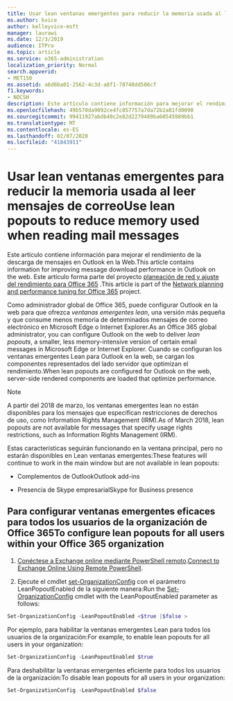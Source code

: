 ```yaml
---
title: Usar lean ventanas emergentes para reducir la memoria usada al leer mensajes de correo
ms.author: kvice
author: kelleyvice-msft
manager: laurawi
ms.date: 12/3/2019
audience: ITPro
ms.topic: article
ms.service: o365-administration
localization_priority: Normal
search.appverid:
- MET150
ms.assetid: a6d6ba01-2562-4c3d-a8f1-78748dd506cf
f1.keywords:
- NOCSH
description: Este artículo contiene información para mejorar el rendimiento de la descarga de mensajes en Outlook en la Web.
ms.openlocfilehash: 49b570da9092ce4fc857757a7da72b2a81fd0090
ms.sourcegitcommit: 99411927abdb40c2e82d2279489ba60545989bb1
ms.translationtype: MT
ms.contentlocale: es-ES
ms.lasthandoff: 02/07/2020
ms.locfileid: "41843911"
---
```

# <a name="use-lean-popouts-to-reduce-memory-used-when-reading-mail-messages"></a><span data-ttu-id="1deeb-103">Usar lean ventanas emergentes para reducir la memoria usada al leer mensajes de correo</span><span class="sxs-lookup"><span data-stu-id="1deeb-103">Use lean popouts to reduce memory used when reading mail messages</span></span>

<span data-ttu-id="1deeb-104">Este artículo contiene información para mejorar el rendimiento de la descarga de mensajes en Outlook en la Web.</span><span class="sxs-lookup"><span data-stu-id="1deeb-104">This article contains information for improving message download performance in Outlook on the web.</span></span> <span data-ttu-id="1deeb-105">Este artículo forma parte del proyecto [planeación de red y ajuste del rendimiento para Office 365](https://aka.ms/tune) .</span><span class="sxs-lookup"><span data-stu-id="1deeb-105">This article is part of the [Network planning and performance tuning for Office 365](https://aka.ms/tune) project.</span></span>
  
<span data-ttu-id="1deeb-106">Como administrador global de Office 365, puede configurar Outlook en la web para que ofrezca _ventanas emergentes lean_, una versión más pequeña y que consume menos memoria de determinados mensajes de correo electrónico en Microsoft Edge o Internet Explorer.</span><span class="sxs-lookup"><span data-stu-id="1deeb-106">As an Office 365 global administrator, you can configure Outlook on the web to deliver _lean popouts_, a smaller, less memory-intensive version of certain email messages in Microsoft Edge or Internet Explorer.</span></span> <span data-ttu-id="1deeb-107">Cuando se configuran los ventanas emergentes Lean para Outlook en la web, se cargan los componentes representados del lado servidor que optimizan el rendimiento.</span><span class="sxs-lookup"><span data-stu-id="1deeb-107">When lean popouts are configured for Outlook on the web, server-side rendered components are loaded that optimize performance.</span></span>
  
> [!NOTE]
> <span data-ttu-id="1deeb-108">A partir del 2018 de marzo, los ventanas emergentes lean no están disponibles para los mensajes que especifican restricciones de derechos de uso, como Information Rights Management (IRM).</span><span class="sxs-lookup"><span data-stu-id="1deeb-108">As of March 2018, lean popouts are not available for messages that specify usage rights restrictions, such as Information Rights Management (IRM).</span></span>
  
<span data-ttu-id="1deeb-109">Estas características seguirán funcionando en la ventana principal, pero no estarán disponibles en Lean ventanas emergentes:</span><span class="sxs-lookup"><span data-stu-id="1deeb-109">These features will continue to work in the main window but are not available in lean popouts:</span></span>
  
- <span data-ttu-id="1deeb-110">Complementos de Outlook</span><span class="sxs-lookup"><span data-stu-id="1deeb-110">Outlook add-ins</span></span>
  
- <span data-ttu-id="1deeb-111">Presencia de Skype empresarial</span><span class="sxs-lookup"><span data-stu-id="1deeb-111">Skype for Business presence</span></span>
  
## <a name="to-configure-lean-popouts-for-all-users-within-your-office-365-organization"></a><span data-ttu-id="1deeb-112">Para configurar ventanas emergentes eficaces para todos los usuarios de la organización de Office 365</span><span class="sxs-lookup"><span data-stu-id="1deeb-112">To configure lean popouts for all users within your Office 365 organization</span></span>
  
1. <span data-ttu-id="1deeb-113">[Conéctese a Exchange online mediante PowerShell remoto](https://technet.microsoft.com/library/jj984289%28v=exchg.150%29.aspx ).</span><span class="sxs-lookup"><span data-stu-id="1deeb-113">[Connect to Exchange Online Using Remote PowerShell](https://technet.microsoft.com/library/jj984289%28v=exchg.150%29.aspx ).</span></span>
  
2. <span data-ttu-id="1deeb-114">Ejecute el cmdlet [set-OrganizationConfig](https://technet.microsoft.com/library/aa997443%28v=exchg.160%29.aspx) con el parámetro LeanPopoutEnabled de la siguiente manera:</span><span class="sxs-lookup"><span data-stu-id="1deeb-114">Run the [Set-OrganizationConfig](https://technet.microsoft.com/library/aa997443%28v=exchg.160%29.aspx) cmdlet with the LeanPopoutEnabled parameter as follows:</span></span>

  ```powershell
  Set-OrganizationConfig -LeanPopoutEnabled <$true |$false >
  ```

  <span data-ttu-id="1deeb-115">Por ejemplo, para habilitar la ventanas emergentes Lean para todos los usuarios de la organización:</span><span class="sxs-lookup"><span data-stu-id="1deeb-115">For example, to enable lean popouts for all users in your organization:</span></span>
  
  ```powershell
  Set-OrganizationConfig -LeanPopoutEnabled $true
  ```

  <span data-ttu-id="1deeb-116">Para deshabilitar la ventanas emergentes eficiente para todos los usuarios de la organización:</span><span class="sxs-lookup"><span data-stu-id="1deeb-116">To disable lean popouts for all users in your organization:</span></span>

  ```powershell
  Set-OrganizationConfig -LeanPopoutEnabled $false
  ```
